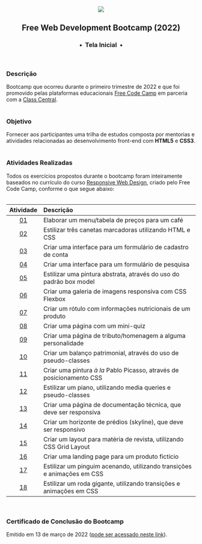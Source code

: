 <div align="center">
<img src="https://michelelozada.github.io/Web-Dev-Bootcamp-2022/blob/main/assets/logo.png">
<h2>Free Web Development Bootcamp (2022)</h2>
<h3>•&nbsp; Tela Inicial &nbsp;•</h3>
</div>
&nbsp;
&nbsp;

### Descrição  
Bootcamp que ocorreu durante o primeiro trimestre de 2022 e que foi promovido pelas plataformas educacionais [Free Code Camp](https://www.freecodecamp.org/) em parceria com a [Class Central](https://www.classcentral.com/).  
&nbsp;
&nbsp;    
### Objetivo  
Fornecer aos participantes uma trilha de estudos composta por mentorias e atividades relacionadas ao desenvolvimento front-end com **HTML5** e **CSS3**.  
&nbsp;
&nbsp; 
### Atividades Realizadas  
Todos os exercícios propostos durante o bootcamp foram inteiramente baseados no currículo do curso [Responsive Web Design](https://www.freecodecamp.org/learn/2022/responsive-web-design/), criado pelo Free Code Camp, conforme o que segue abaixo:      
&nbsp;

| Atividade | Descrição 
| :---:     | :---
| [01](https://michelelozada.github.io/Web-Dev-Bootcamp-2022/files/01-Elaborar_tabela_de_precos/) | Elaborar um menu/tabela de preços para um café    
| [02](https://michelelozada.github.io/Web-Dev-Bootcamp-2022/files/02-Estilizar_tres_canetas_marcadoras/) | Estilizar três canetas marcadoras utilizando HTML e CSS   
| [03](https://michelelozada.github.io/Web-Dev-Bootcamp-2022/files/03-Criar_formulario_de_cadastro/) | Criar uma interface para um formulário de cadastro de conta  
| [04](https://michelelozada.github.io/Web-Dev-Bootcamp-2022/files/04-Criar_formulário_de_pesquisa/) | Criar uma interface para um formulário de pesquisa   
| [05](https://michelelozada.github.io/Web-Dev-Bootcamp-2022/files/05-Estilizar_pintura_abstrata/) | Estilizar uma pintura abstrata, através do uso do padrão box model  
| [06](https://michelelozada.github.io/Web-Dev-Bootcamp-2022/files/06-Criar_galeria_de_imagens/) | Criar uma galeria de imagens responsiva com CSS Flexbox   
| [07](https://michelelozada.github.io/Web-Dev-Bootcamp-2022/files/07-Criar_rotulo_nutricional/) | Criar um rótulo com informações nutricionais de um produto   
| [08](https://michelelozada.github.io/Web-Dev-Bootcamp-2022/files/08-Criar_mini-quiz/) | Criar uma página com um mini-quiz    
| [09](https://michelelozada.github.io/Web-Dev-Bootcamp-2022/files/09-Criar_pagina_tributo/) | Criar uma página de tributo/homenagem a alguma personalidade  
| [10](https://michelelozada.github.io/Web-Dev-Bootcamp-2022/files/10-Criar_balanco_patrimonial/) | Criar um balanço patrimonial, através do uso de pseudo-classes   
| [11](https://michelelozada.github.io/Web-Dev-Bootcamp-2022/files/11-Estilizar_pintura_Picasso/) | Criar uma pintura *à la* Pablo Picasso, através de posicionamento CSS   
| [12](https://michelelozada.github.io/Web-Dev-Bootcamp-2022/files/12-Estilizar_um_piano/) | Estilizar um piano, utilizando media queries e pseudo-classes   
| [13](https://michelelozada.github.io/Web-Dev-Bootcamp-2022/files/13-Criar_pagina_de_documentacao_tecnica/) | Criar uma página de documentação técnica, que deve ser responsiva   
| [14](https://michelelozada.github.io/Web-Dev-Bootcamp-2022/files/14-Criar-um-horizonte-de-predios/) | Criar um horizonte de prédios (skyline), que deve ser responsivo   
| [15](https://michelelozada.github.io/Web-Dev-Bootcamp-2022/files/15-Criar-layout-materia-de-revista/) | Criar um layout para matéria de revista, utilizando CSS Grid Layout  
| [16](https://michelelozada.github.io/Web-Dev-Bootcamp-2022/files/16-Criar-uma-landing-page/) | Criar uma landing page para um produto fictício   
| [17](https://michelelozada.github.io/Web-Dev-Bootcamp-2022/files/17-Estilizar-um-pinguim-acenando/) | Estilizar um pinguim acenando, utilizando transições e animações em CSS   
| [18](https://michelelozada.github.io/Web-Dev-Bootcamp-2022/files/18-Estilizar-uma-roda-gigante/) | Estilizar um roda gigante, utilizando transições e animações em CSS   

&nbsp;
&nbsp; 
### Certificado de Conclusão do Bootcamp
Emitido em 13 de março de 2022 ([pode ser acessado neste link](https://drive.google.com/file/d/14yGD1VXze62tsGRjHlxwgdBM1UyGh9iK/view?usp=sharing)).